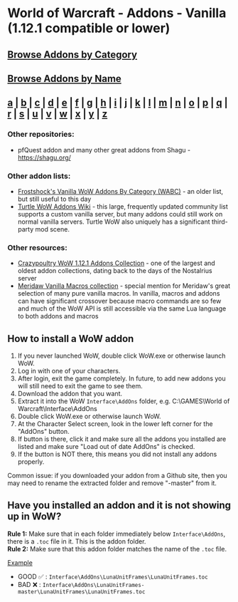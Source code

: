 # World of Warcraft - Addons - Vanilla (1.12.1 compatible or lower)

## [Browse Addons by Category](https://github.com/fondlez/wow-addons-vanilla/wiki#browse-by-category)

## [Browse Addons by Name](https://github.com/fondlez/wow-addons-vanilla/wiki#browse-by-name) 
## [a](https://github.com/fondlez/wow-addons-vanilla/wiki#A) | [b](https://github.com/fondlez/wow-addons-vanilla/wiki#B) | [c](https://github.com/fondlez/wow-addons-vanilla/wiki#C) | [d](https://github.com/fondlez/wow-addons-vanilla/wiki#D) | [e](https://github.com/fondlez/wow-addons-vanilla/wiki#E) | [f](https://github.com/fondlez/wow-addons-vanilla/wiki#F) | [g](https://github.com/fondlez/wow-addons-vanilla/wiki#G) | [h](https://github.com/fondlez/wow-addons-vanilla/wiki#H) | [i](https://github.com/fondlez/wow-addons-vanilla/wiki#I) | [j](https://github.com/fondlez/wow-addons-vanilla/wiki#J) | [k](https://github.com/fondlez/wow-addons-vanilla/wiki#K) | [l](https://github.com/fondlez/wow-addons-vanilla/wiki#L) | [m](https://github.com/fondlez/wow-addons-vanilla/wiki#M) | [n](https://github.com/fondlez/wow-addons-vanilla/wiki#N) | [o](https://github.com/fondlez/wow-addons-vanilla/wiki#O) | [p](https://github.com/fondlez/wow-addons-vanilla/wiki#P) | [q](https://github.com/fondlez/wow-addons-vanilla/wiki#Q) | [r](https://github.com/fondlez/wow-addons-vanilla/wiki#R) | [s](https://github.com/fondlez/wow-addons-vanilla/wiki#S) | [u](https://github.com/fondlez/wow-addons-vanilla/wiki#U) | [v](https://github.com/fondlez/wow-addons-vanilla/wiki#V) | [w](https://github.com/fondlez/wow-addons-vanilla/wiki#W) | [x](https://github.com/fondlez/wow-addons-vanilla/wiki#X) | [y](https://github.com/fondlez/wow-addons-vanilla/wiki#Y) | [z](https://github.com/fondlez/wow-addons-vanilla/wiki#Z)

### Other repositories:
* pfQuest addon and many other great addons from Shagu - https://shagu.org/

### Other addon lists:
* [Frostshock's Vanilla WoW Addons By Category (WABC)](https://frostshock.github.io/wabc/) - an older list, but still useful to this day
* [Turtle WoW Addons Wiki](https://turtle-wow.fandom.com/wiki/Addons) - this large, frequently updated community list supports a custom vanilla server, but many addons could still work on normal vanilla servers. Turtle WoW also uniquely has a significant third-party mod scene.

### Other resources:
* [Crazypoultry WoW 1.12.1 Addons Collection](https://github.com/crazypoultry/Wow1.12.1_Addons_Collection) - one of the largest and oldest addon collections, dating back to the days of the Nostalrius server
* [Meridaw Vanilla Macros collection](https://github.com/Meridaw/Vanilla-Macros) - special mention for Meridaw's great selection of many pure vanilla macros. In vanilla, macros and addons can have significant crossover because macro commands are so few and much of the WoW API is still accessible via the same Lua language to both addons and macros

## How to install a WoW addon ##

1. If you never launched WoW, double click WoW.exe or otherwise launch WoW.
2. Log in with one of your characters.
3. After login, exit the game completely. In future, to add new addons you will still need to exit the game to see them.
4. Download the addon that you want.
5. Extract it into the WoW `Interface\AddOns` folder, e.g. C:\GAMES\World of Warcraft\Interface\AddOns
6. Double click WoW.exe or otherwise launch WoW.
7. At the Character Select screen, look in the lower left corner for the "AddOns" button.
8. If button is there, click it and make sure all the addons you installed are listed and make sure "Load out of date AddOns" is checked.
9. If the button is NOT there, this means you did not install any addons properly.

Common issue: if you downloaded your addon from a Github site, then you may need to rename the extracted folder and remove "-master" from it.

## Have you installed an addon and it is not showing up in WoW? ##

**Rule 1:** Make sure that in each folder immediately below `Interface\AddOns`, there is a `.toc` file in it. This is the addon folder.  
**Rule 2:** Make sure that this addon folder matches the name of the `.toc` file.

<ins>Example</ins>
* GOOD :white_check_mark: : `Interface\AddOns\LunaUnitFrames\LunaUnitFrames.toc`
* BAD :x: : `Interface\AddOns\LunaUnitFrames-master\LunaUnitFrames\LunaUnitFrames.toc`
